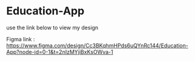 # Education-App

use the link below to view my design

Figma link : https://www.figma.com/design/Cc3BKqhmHPds6uQYnRc144/Education-App?node-id=0-1&t=2nIzMYjiBxKsOWva-1
